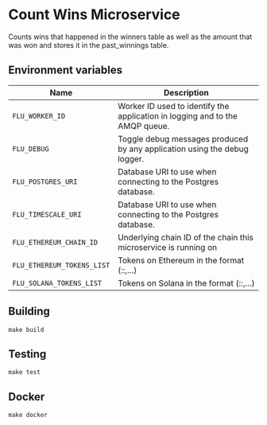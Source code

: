 
# Count Wins Microservice

Counts wins that happened in the winners table as well as the amount
that was won and stores it in the past_winnings table.

## Environment variables

|            Name            |                                  Description
|----------------------------|--------------------------------------------------------------------------------|
| `FLU_WORKER_ID`            | Worker ID used to identify the application in logging and to the AMQP queue.   |
| `FLU_DEBUG`                | Toggle debug messages produced by any application using the debug logger.      |
| `FLU_POSTGRES_URI`         | Database URI to use when connecting to the Postgres database.                  |
| `FLU_TIMESCALE_URI`        | Database URI to use when connecting to the Postgres database.                  |
| `FLU_ETHEREUM_CHAIN_ID`    | Underlying chain ID of the chain this microservice is running on               |
| `FLU_ETHEREUM_TOKENS_LIST` | Tokens on Ethereum in the format (<contract addr>:<token name>:<decimals>,...) |
| `FLU_SOLANA_TOKENS_LIST`   | Tokens on Solana in the format (<contract addr>:<token name>:<decimals>,...)   |

## Building

	make build

## Testing

	make test

## Docker

	make docker
